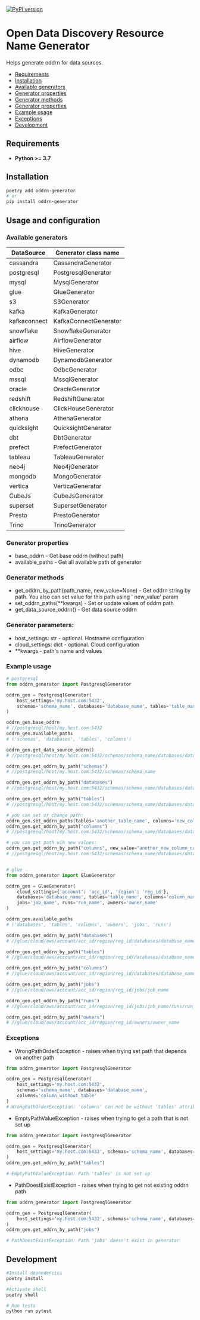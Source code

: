 [![PyPI version](https://badge.fury.io/py/oddrn-generator.svg)](https://badge.fury.io/py/oddrn-generator)

# Open Data Discovery Resource Name Generator

Helps generate oddrn for data sources.

* [Requirements](#requirements)
* [Installation](#installation)
* [Available generators](#available-generators)
* [Generator properties](#generator-properties)
* [Generator methods](#generator-methods)
* [Generator properties](#generator-properties)
* [Example usage](#example-usage)
* [Exceptions](#example-usage)
* [Development](#development)

## Requirements

* __Python >= 3.7__

## Installation

```bash
poetry add oddrn-generator
# or
pip install oddrn-generator
```

## Usage and configuration

### Available generators
| DataSource   | Generator class name  |
|--------------|-----------------------|
| cassandra    | CassandraGenerator    |
| postgresql   | PostgresqlGenerator   |
| mysql        | MysqlGenerator        |
| glue         | GlueGenerator         |
| s3           | S3Generator           |
| kafka        | KafkaGenerator        |
| kafkaconnect | KafkaConnectGenerator |
| snowflake    | SnowflakeGenerator    |
| airflow      | AirflowGenerator      |
| hive         | HiveGenerator         |
| dynamodb     | DynamodbGenerator     |
| odbc         | OdbcGenerator         |
| mssql        | MssqlGenerator        |
| oracle       | OracleGenerator       |
| redshift     | RedshiftGenerator     |
| clickhouse   | ClickHouseGenerator   |
| athena       | AthenaGenerator       |
| quicksight   | QuicksightGenerator   |
| dbt          | DbtGenerator          |
| prefect      | PrefectGenerator      |
| tableau      | TableauGenerator      |
| neo4j        | Neo4jGenerator        |
| mongodb      | MongoGenerator        |
| vertica      | VerticaGenerator      |
| CubeJs       | CubeJsGenerator       |
| superset     | SupersetGenerator     |
| Presto       | PrestoGenerator       |
| Trino        | TrinoGenerator        |

### Generator properties

* base_oddrn - Get base oddrn (without path)
* available_paths - Get all available path of generator

### Generator methods

* get_oddrn_by_path(path_name, new_value=None) - Get oddrn string by path. You also can set value for this path using '
  new_value' param
* set_oddrn_paths(**kwargs) - Set or update values of oddrn path
* get_data_source_oddrn() - Get data source oddrn

### Generator parameters:

* host_settings: str - optional. Hostname configuration
* cloud_settings: dict - optional. Cloud configuration
* **kwargs - path's name and values

### Example usage

```python
# postgresql
from oddrn_generator import PostgresqlGenerator

oddrn_gen = PostgresqlGenerator(
    host_settings='my.host.com:5432',
    schemas='schema_name', databases='database_name', tables='table_name'
)

oddrn_gen.base_oddrn
# //postgresql/host/my.host.com:5432
oddrn_gen.available_paths
# ('schemas', 'databases', 'tables', 'columns')

oddrn_gen.get_data_source_oddrn()
# //postgresql/host/my.host.com:5432/schemas/schema_name/databases/database_name

oddrn_gen.get_oddrn_by_path("schemas")
# //postgresql/host/my.host.com:5432/schemas/schema_name

oddrn_gen.get_oddrn_by_path("databases")
# //postgresql/host/my.host.com:5432/schemas/schema_name/databases/database_name

oddrn_gen.get_oddrn_by_path("tables")
# //postgresql/host/my.host.com:5432/schemas/schema_name/databases/database_name/tables/table_name

# you can set or change path:
oddrn_gen.set_oddrn_paths(tables='another_table_name', columns='new_column_name')
oddrn_gen.get_oddrn_by_path("columns")
# //postgresql/host/my.host.com:5432/schemas/schema_name/databases/database_name/tables/another_table_name/columns/new_column_name

# you can get path wih new values:
oddrn_gen.get_oddrn_by_path("columns", new_value="another_new_column_name")
# //postgresql/host/my.host.com:5432/schemas/schema_name/databases/database_name/tables/another_table_name/columns/another_new_column_name


# glue
from oddrn_generator import GlueGenerator

oddrn_gen = GlueGenerator(
    cloud_settings={'account': 'acc_id', 'region': 'reg_id'},
    databases='database_name', tables='table_name', columns='column_name',
    jobs='job_name', runs='run_name', owners='owner_name'
)

oddrn_gen.available_paths
# ('databases', 'tables', 'columns', 'owners', 'jobs', 'runs')

oddrn_gen.get_oddrn_by_path("databases")
# //glue/cloud/aws/account/acc_id/region/reg_id/databases/database_name

oddrn_gen.get_oddrn_by_path("tables")
# //glue/cloud/aws/account/acc_id/region/reg_id/databases/database_name/tables/table_name'

oddrn_gen.get_oddrn_by_path("columns")
# //glue/cloud/aws/account/acc_id/region/reg_id/databases/database_name/tables/table_name/columns/column_name

oddrn_gen.get_oddrn_by_path("jobs")
# //glue/cloud/aws/account/acc_id/region/reg_id/jobs/job_name

oddrn_gen.get_oddrn_by_path("runs")
# //glue/cloud/aws/account/acc_id/region/reg_id/jobs/job_name/runs/run_name

oddrn_gen.get_oddrn_by_path("owners")
# //glue/cloud/aws/account/acc_id/region/reg_id/owners/owner_name

```

### Exceptions

* WrongPathOrderException - raises when trying set path that depends on another path

```python
from oddrn_generator import PostgresqlGenerator

oddrn_gen = PostgresqlGenerator(
    host_settings='my.host.com:5432',
    schemas='schema_name', databases='database_name',
    columns='column_without_table'
)
# WrongPathOrderException: 'columns' can not be without 'tables' attribute
```

* EmptyPathValueException - raises when trying to get a path that is not set up

```python
from oddrn_generator import PostgresqlGenerator

oddrn_gen = PostgresqlGenerator(
    host_settings='my.host.com:5432', schemas='schema_name', databases='database_name',
)
oddrn_gen.get_oddrn_by_path("tables")

# EmptyPathValueException: Path 'tables' is not set up
```

* PathDoestExistException - raises when trying to get not existing oddrn path

```python
from oddrn_generator import PostgresqlGenerator

oddrn_gen = PostgresqlGenerator(
    host_settings='my.host.com:5432', schemas='schema_name', databases='database_name',
)
oddrn_gen.get_oddrn_by_path("jobs")

# PathDoestExistException: Path 'jobs' doesn't exist in generator
```

## Development

```bash
#Install dependencies
poetry install

#Activate shell
poetry shell

# Run tests
python run pytest
```
